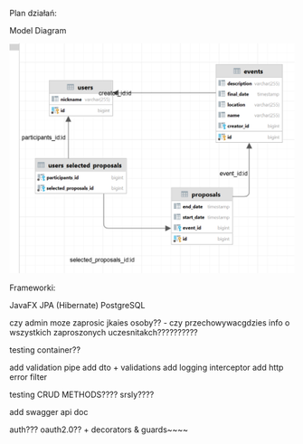 Plan działań:

Model Diagram

![img_1.png](img_1.png)

Frameworki:

JavaFX
JPA (Hibernate)
PostgreSQL

czy admin moze zaprosic jkaies osoby?? - czy przechowywacgdzies info
o wszystkich zaproszonych uczesnitakch??????????

testing container??

add validation pipe
add dto + validations
add logging interceptor
add http error filter

testing CRUD METHODS???? srsly????

add swagger api doc 

auth??? oauth2.0?? + decorators & guards~~~~